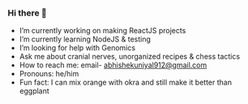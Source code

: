 ### Hi there 👋

<!--
**uniyalabhishek/uniyalabhishek** is a ✨ _special_ ✨ repository because its `README.md` (this file) appears on your GitHub profile.

Here are some ideas to get you started:
-->
- I’m currently working on making ReactJS projects 
- I’m currently learning NodeJS & testing
- I’m looking for help with Genomics
- Ask me about cranial nerves, unorganized recipes & chess tactics
- How to reach me: email- abhishekuniyal912@gmail.com
- Pronouns: he/him
- Fun fact: I can mix orange with okra and still make it better than eggplant
